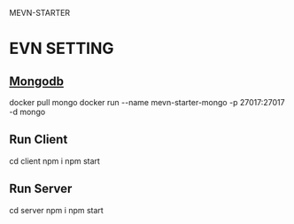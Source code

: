 MEVN-STARTER

# EVN SETTING

## [Mongodb](https://hub.docker.com/_/mongo)
docker pull mongo
docker run --name mevn-starter-mongo -p 27017:27017 -d mongo

## Run Client
cd client
npm i
npm start

## Run Server
cd server
npm i
npm start